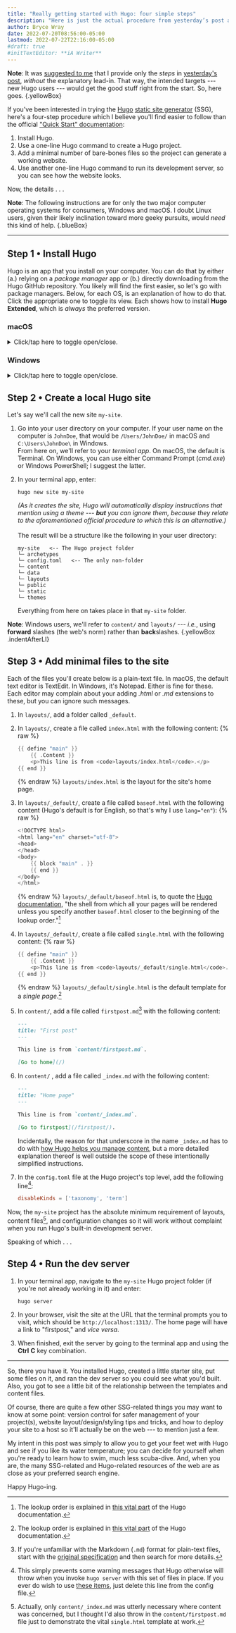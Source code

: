 ```yaml
---
title: "Really getting started with Hugo: four simple steps"
description: "Here is just the actual procedure from yesterday’s post about making things easier for new Hugo users."
author: Bryce Wray
date: 2022-07-20T08:56:00-05:00
lastmod: 2022-07-22T22:16:00-05:00
#draft: true
#initTextEditor: **iA Writer**
---
```


**Note**: It was [suggested to me](https://discourse.gohugo.io/t/proposed-method-for-new-users/39596/2) that I provide only the *steps* in [yesterday's post](/posts/2022/07/really-getting-started-hugo/), *without* the explanatory lead-in. That way, the intended targets --- new Hugo users --- would get the good stuff right from the start. So, here goes.
{.yellowBox}

If you've been interested in trying the [Hugo](https://gohugo.io) [static site generator](https://jamstack.org/generators) (SSG), here's a four-step procedure which I believe you'll find easier to follow than the official ["Quick Start" documentation](https://gohugo.io/getting-started/quick-start/):

1. Install Hugo.
2. Use a one-line Hugo command to create a Hugo project.
3. Add a minimal number of bare-bones files so the project can generate a working website.
4. Use another one-line Hugo command to run its development server, so you can see how the website looks.

Now, the details . . .

**Note**: The following instructions are for only the two major computer operating systems for consumers, Windows and macOS. I doubt Linux users, given their likely inclination toward more geeky pursuits, would *need* this kind of help.
{.blueBox}

----

## Step 1 • Install Hugo

Hugo is an app that you install on your computer. You can do that by either (a.) relying on a *package manager* app or (b.) directly downloading from the Hugo GitHub repository. You likely will find the first easier, so let's go with package managers. Below, for each OS, is an explanation of how to do that. Click the appropriate one to toggle its view. Each shows how to install **Hugo Extended**, which is *always* the preferred version.

### macOS

<details>
	<summary>Click/tap here to toggle open/close.</summary>

1. Open the **Terminal** app.

2. If you already have the [**Homebrew** package manager app](https://brew.sh) installed, skip to the next item.\
	Otherwise, install Homebrew by entering the following via Terminal:
	```plaintext
	/bin/bash -c "$(curl -fsSL https://raw.githubusercontent.com/Homebrew/install/HEAD/install.sh)"
	```
	Once the Homebrew installation is complete, go on to the next item.

3. Install Hugo by entering the following via Terminal:

	```plaintext
	brew install hugo
	```
	This will be the Hugo Extended version, since that's the only one Homebrew includes.\
	**In the future**, you can *upgrade* Hugo to the latest version in Homebrew's possession by entering:

	```plaintext
	brew upgrade hugo
	```

This concludes Step 1 for macOS. You can now toggle this back to "closed."

</details>

### Windows

<details>
	<summary>Click/tap here to toggle open/close.</summary>

1. Open the **Windows PowerShell** app.

2. If you already have the [**Scoop** package manager app](https://scoop.sh/) installed, skip to the next item.\
Otherwise, install Scoop. First, enter this via Windows PowerShell:
	```powershell
	Set-ExecutionPolicy RemoteSigned -Scope CurrentUser
	```
	Answer "Y" (for "Yes") to the resulting prompt. Then, enter this:
	```powershell
	irm get.scoop.sh | iex
	```
	Once the Scoop installation is complete, go on to the next item.

3. Install Hugo Extended by entering this via Windows PowerShell:
	```powershell
	scoop install hugo-extended
	```
	**In the future**, you can *update* Hugo to the latest version in Scoop's possession by entering:
	```powershell
	scoop update hugo-extended
	```

This concludes Step 1 for Windows. You can now toggle this back to "closed."

</details>

## Step 2 • Create a local Hugo site

Let's say we'll call the new site `my-site`.

1. Go into your user directory on your computer. If your user name on the computer is `JohnDoe`, that would be `/Users/JohnDoe/` in macOS and `C:\Users\JohnDoe\` in Windows.\
From here on, we'll refer to your *terminal app*. On macOS, the default is Terminal. On Windows, you can use either Command Prompt (*cmd.exe*) or Windows PowerShell; I suggest the latter.

2. In your terminal app, enter:
	```plaintext
	hugo new site my-site
	```
	*(As it creates the site, Hugo will automatically display instructions that mention using a theme --- **but** you can ignore them, because they relate to the aforementioned official procedure to which this is an alternative.)*\
	&nbsp;\
	The result will be a structure like the following in your user directory:
	```plaintext
	my-site   <-- The Hugo project folder
	└─ archetypes
	└─ config.toml   <-- The only non-folder
	└─ content
	└─ data
	└─ layouts
	└─ public
	└─ static
	└─ themes
	```

	Everything from here on takes place in that `my-site` folder.

**Note**: Windows users, we'll refer to `content/` and `layouts/` --- *i.e.*, using **forward** slashes (the web's norm) rather than **back**slashes.
{.yellowBox .indentAfterLI}

## Step 3 • Add minimal files to the site

Each of the files you'll create below is a plain-text file. In macOS, the default text editor is TextEdit. In Windows, it's Notepad. Either is fine for these. Each editor may complain about your adding *.html* or *.md* extensions to these, but you can ignore such messages.

1. In `layouts/`, add a folder called `_default`.

2. In `layouts/`, create a file called `index.html` with the following content:
	{% raw %}
	```go
	{{ define "main" }}
		{{ .Content }}
		<p>This line is from <code>layouts/index.html</code>.</p>
	{{ end }}
	```
	{% endraw %}
	`layouts/index.html` is the layout for the site's home page.

3. In `layouts/_default/`, create a file called `baseof.html` with the following content (Hugo's default is for English, so that's why I use `lang="en"`):
	{% raw %}
	```go
	<!DOCTYPE html>
	<html lang="en" charset="utf-8">
	<head>
	</head>
	<body>
		{{ block "main" . }}
		{{ end }}
	</body>
	</html>
	```
	{% endraw %}
	`layouts/_default/baseof.html` is, to quote the [Hugo documentation](https://gohugo.io/templates/base/#define-the-base-template), "the shell from which all your pages will be rendered unless you specify another `baseof.html` closer to the beginning of the lookup order."[^lookupOrder]

[^lookupOrder]: The lookup order is explained in [this vital part](https://gohugo.io/templates/lookup-order/) of the Hugo documentation.

4. In `layouts/_default/`, create a file called `single.html` with the following content:
	{% raw %}
	```go
	{{ define "main" }}
		{{ .Content }}
		<p>This line is from <code>layouts/_default/single.html</code>.</p>
	{{ end }}
	```
	{% endraw %}
	`layouts/_default/single.html` is the default template for a *single page*.[^lookupOrder]

5. In `content/`, add a file called `firstpost.md`[^Markdown] with the following content:
	```md
	---
	title: "First post"
	---

	This line is from `content/firstpost.md`.

	[Go to home](/)
	```

6. In `content/` , add a file called `_index.md` with the following content:
	```md
	---
	title: "Home page"
	---

	This line is from `content/_index.md`.

	[Go to firstpost](/firstpost/).
	```
	Incidentally, the reason for that underscore in the name `_index.md` has to do with [how Hugo helps you manage content](https://gohugo.io/content-management/organization/#index-pages-_indexmd), but a more detailed explanation thereof is well outside the scope of these intentionally simplified instructions.

7. In the `config.toml` file at the Hugo project's top level, add the following line[^disableKinds]:
	```toml
	disableKinds = ['taxonomy', 'term']
	```

[^Markdown]: If you're unfamiliar with the Markdown (`.md`) format for plain-text files, start with the [original specification](https://daringfireball.net/projects/markdown) and then search for more details.

[^disableKinds]: This simply prevents some warning messages that Hugo otherwise will throw when you invoke `hugo server` with this set of files in place.  If you ever do wish to use [these items](https://gohugo.io/content-management/taxonomies/#default-taxonomies), just delete this line from the config file.

Now, the `my-site` project has the absolute minimum requirement of layouts, content files[^index], and configuration changes so it will work without complaint when you run Hugo's built-in development server.

[^index]: Actually, only `content/_index.md` was utterly necessary where content was concerned, but I thought I'd also throw in the `content/firstpost.md` file just to demonstrate the vital `single.html` template at work.

Speaking of which . . .

## Step 4 • Run the dev server

1. In your terminal app, navigate to the `my-site` Hugo project folder (if you're not already working in it) and enter:
	```plaintext
	hugo server
	```

2. In your browser, visit the site at the URL that the terminal prompts you to visit, which should be `http://localhost:1313/`. The home page will have a link to "firstpost," and *vice versa*.

3. When finished, exit the server by going to the terminal app and using the **Ctrl** **C** key combination.

----

So, there you have it. You installed Hugo, created a little starter site, put some files on it, and ran the dev server so you could see what you'd built. Also, you got to see a little bit of the relationship between the templates and content files.

Of course, there are quite a few other SSG-related things you may want to know at some point: version control for safer management of your project(s), website layout/design/styling tips and tricks, and how to deploy your site to a host so it'll actually be on the web --- to mention just a few.

My intent in this post was simply to allow you to get your feet wet with Hugo and see if you like its water temperature; you can decide for yourself when you're ready to learn how to swim, much less scuba-dive. And, when you are, the many SSG-related and Hugo-related resources of the web are as close as your preferred search engine.

Happy Hugo-ing.
